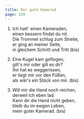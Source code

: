 ```yaml
---
title: Der gute Kamerad
page: 329
---  
```



1. Ich hatt' einen Kameraden,  
einen bessern findst du nit.  
Die Trommel schlug zum Streite,  
er ging an meiner Seite,  
in gleichem Schritt und Tritt (bis)  


2. Eine Kugel kam geflogen,  
gilt's mir oder gilt es dir?  
Ihn hat es weggerissen,  
er liegt mir vor den Füßen,  
als wär's ein Stück von mir. (bis)  


3. Will mir die Hand noch reichen,  
derweil ich eben lad.  
Kann dir die Hand nicht geben,  
bleib du im ewgen Leben,  
mein guter Kamerad. (bis)  